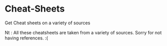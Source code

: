 # Cheat-Sheets

Get Cheat sheets on a variety of sources 

Nt : All these cheatsheets are taken from a variety of sources. Sorry for not having references. :(
